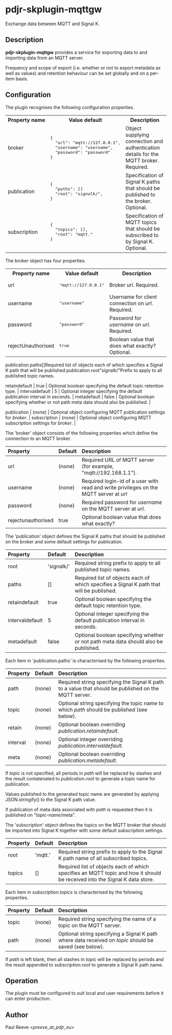 # pdjr-skplugin-mqttgw

Exchange data between MQTT and Signal K.

## Description

**pdjr-skplugin-mqttgw** provides a service for exporting data to and
importing data from an MQTT server.

Frequency and scope of export (i.e. whether or not to export metadata
as well as values) and retention behaviour can be set globally and on
a per-item basis.

## Configuration

The plugin recognises the following configuration properties.

<table>
<tr><th>Property&nbsp;name</th><th>Value&nbsp;default</th><th>Description</th></tr>
<tr>
<td>
broker
</td>
<td><pre>
{
  "url": "mqtt://127.0.0.1",
  "username": "username",
  "password": "password"
}
</pre></td>
<td>
Object supplying connection and authentication details for the MQTT broker. Required.
</td>
</tr>
<tr>
<td>
publication
</td>
<td><pre>
{
  "paths": []
  "root": "signalk/",
}
</pre></td>
<td>
Specification of Signal K paths that should be published to the broker. Optional.
</td>
</tr>
<tr>
<td>
subscription
</td>
<td><pre>
{
  "topics": [],
  "root": "mqtt."
}
</pre></td>
<td>
Specification of MQTT topics that should be subscribed to by Signal K. Optional.
</td>
</table>
The broker object has four properties.
<table>
<tr><th>Property&nbsp;name</th><th>Value&nbsp;default</th><th>Description</th></tr>
<tr>
<td>url</td>
<td><pre>"mqtt://127.0.0.1"</pre></td>
<td>Broker url. Required.</td>
</tr>
<tr>
<td>username</td>
<td><pre>"username"</pre></td>
<td>Username for client connection on <em>url</em>. Required.</td>
</tr>
<tr>
<td>password</td>
<td><pre>"password"</pre></td>
<td>Password for <em>username</em> on <em>url</em>. Required.</td>
</tr>
<tr>
<td>rejectUnauthorised</td>
<td><pre>true</pre></td>
<td>Boolean value that does what exactly? Optional.</td>
</tr>
</table>


<tr><td>publication.paths</td><td>[]</td><td>Required list of objects each of which specifies a Signal K path that will be published.<tr><td>publication.root</td><td>"signalk/"</td><td>Prefix to apply to all published topic names.</td></tr>
</td></tr>

retaindefault      | true       | Optional boolean specifying the default topic retention type. |
intervaldefault    | 5          | Optional integer specifying the default publication interval in seconds. |
metadefault        | false      | Optional boolean specifying whether or not path meta data should also be published. |

publication        | (none)  | Optional object configuring MQTT publication settings for *broker*. |
subscription       | (none)  | Optional object configuring MQTT subscription settings for *broker*. |

The 'broker' object consists of the following properties which define
the connection to an MQTT broker.

Property           | Default | Description |
:----------------- | :------ | :---------- |
url                | (none)  | Required URL of MQTT server (for example, "mqtt://192.168.1.1"). |
username           | (none)  | Required login-id of a user with read and write privileges on the MQTT server at *url* |
password           | (none)  | Required password for *username* on the MQTT server at *url*. |
rejectunauthorised | true    | Optional boolean value that does what exactly? |

The 'publication' object defines the Signal K paths that should be
published on the broker and some default settings for publication.

Property           | Default    | Description |
:----------------- | :--------- | :---------- |
root               | 'signalk/' | Required string prefix to apply to all published topic names. |
paths              | []         | Required list of objects each of which specifies a Signal K path that will be published. |
retaindefault      | true       | Optional boolean specifying the default topic retention type. |
intervaldefault    | 5          | Optional integer specifying the default publication interval in seconds. |
metadefault        | false      | Optional boolean specifying whether or not path meta data should also be published. |

Each item in 'publication.paths' is characterised by the following properties.

Property           | Default | Description |
:----------------- | :------ | :---------- |
path               | (none)  | Required string specifying the Signal K path to a value that should be published on the MQTT server. |
topic              | (none)  | Optional string specifying the topic name to which *path* should be published (see below). |
retain             | (none)  | Optional boolean overriding *publication.retaindefault*. |
interval           | (none)  | Optional integer overriding *publication.intervaldefault*. |
meta               | (none)  | Optional boolean overriding *publication.metadefault*. |

If *topic* is not specified, all periods in *path* will be replaced by
slashes and the result contatenated to *publication.root* to generate a
topic name for publication.

Values published to the generated topic name are generated by applying
JSON.stringify() to the Signal K path value.

If publication of meta data associated with *path* is requested then
it is published on "*topic-name*/meta".

The 'subscription' object defines the topics on the MQTT broker that
should be imported into Signal K together with some default subscription
settings.

Property           | Default | Description |
:----------------- | :------ | :---------- |
root               | 'mqtt.' | Required string prefix to apply to the Signal K path name of all subscribed topics. |
topics             | []      | Required list of objects each of which specifies an MQTT topic and how it should be received into the Signal K data store. |

Each item in *subscription.topics* is characterised by the following properties.

Property           | Default | Description |
:----------------- | :------ | :--- |
topic              | (none)  | Required string specifying the name of a topic on the MQTT server. |
path               | (none)  | Optional string specifying a Signal K path where data received on *topic* should be saved (see below). |

If *path* is left blank, then all slashes in *topic* will be replaced by
periods and the result appended to *subscription.root* to generate a
Signal K path name.

## Operation

The plugin must be configured to suit local and user requirements
before it can enter production. 

## Author

Paul Reeve <*preeve_at_pdjr_eu*>
